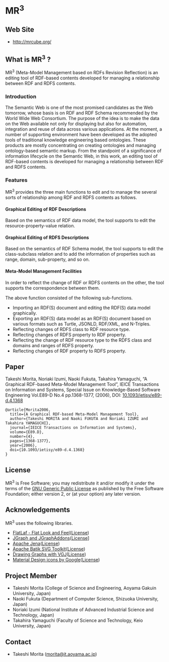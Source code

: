 MR<sup>3</sup>
==========

## Web Site
* <http://mrcube.org/>

## What is MR<sup>3</sup> ?
MR<sup>3</sup> (Meta-Model Management based on RDFs Revision Reflection) is an editing tool of RDF-based contents developed for managing a relationship between RDF and RDFS contents.

### Introduction
The Semantic Web is one of the most promised candidates as the Web tomorrow, whose basis is on RDF and RDF Schema recommended by the World Wide Web Consortium. The purpose of the idea is to make the data on the Web available not only for displaying but also for automation, integration and reuse of data across various applications. At the moment, a number of supporting environment have been developed as the adopted tools of traditional knowledge engineering based ontologies. These products are mostly concentrating on creating ontologies and managing ontology-based semantic markup. From the standpoint of a significance of information lifecycle on the Semantic Web, in this work, an editing tool of RDF-based contents is developed for managing a relationship between RDF and RDFS contents.

### Features

MR<sup>3</sup> provides the three main functions to edit and to manage the several sorts of relationship among RDF and RDFS contents as follows.

#### Graphical Editing of RDF Descriptions
Based on the semantics of RDF data model, the tool supports to edit the resource-property-value relation.
#### Graphical Editing of RDFS Descriptions
Based on the semantics of RDF Schema model, the tool supports to edit the class-subclass relation and to add the information of properties such as range, domain, sub-property, and so on.
#### Meta-Model Management Facilities
In order to reflect the change of RDF or RDFS contents on the other, the tool supports the correspondence between them.

The above function consisted of the following sub-functions.

* Importing an RDF(S) document and editing the RDF(S) data model graphically.
* Exporting an RDF(S) data model as an RDF(S) document based on various formats such as Turtle, JSONLD, RDF/XML, and N-Triples.
* Reflecting changes of RDFS class to RDF resource type.
* Reflecting changes of RDFS property to RDF property.
* Reflecting the change of RDF resource type to the RDFS class and domains and ranges of RDFS property.
* Reflecting changes of RDF property to RDFS property.

## Paper
Takeshi Morita, Noriaki Izumi, Naoki Fukuta, Takahira Yamaguchi, “A Graphical RDF-based Meta-Model Management Tool”, IEICE Transactions on Information and Systems, Special Issue on Knowledge-Based Software Engineering Vol.E89-D No.4 pp.1368-1377, (2006), DOI: [10.1093/ietisy/e89-d.4.1368](http://doi.org/10.1093/ietisy/e89-d.4.1368)

```
@article{Morita2006,
  title={A Graphical RDF-based Meta-Model Management Tool},
  author={Takeshi MORITA and Naoki FUKUTA and Noriaki IZUMI and Takahira YAMAGUCHI},
  journal={IEICE Transactions on Information and Systems},
  volume={E89.D},
  number={4},
  pages={1368-1377},
  year={2006},
  doi={10.1093/ietisy/e89-d.4.1368}
}
```

## License
MR<sup>3</sup> is Free Software; you may redistribute it and/or modify it under the terms of the [GNU Generic Public License](http://www.gnu.org/copyleft/gpl.html) as published by the Free Software Foundation; either version 2, or (at your option) any later version. 

## Acknowledgements
MR<sup>3</sup> uses the following libraries.

* [FlatLaf - Flat Look and Feel](https://www.formdev.com/flatlaf/)([License](http://www.apache.org/licenses/LICENSE-2.0))
* [JGraph and JGraphAddons](http://www.jgraph.com/)([License](https://github.com/jgraph/legacy-jgraph5/blob/master/LICENSE)]
* [Apache Jena](https://jena.apache.org/)([License](http://www.apache.org/licenses/LICENSE-2.0))
* [Apache Batik SVG Toolkit](https://xmlgraphics.apache.org/batik/)([License](https://xmlgraphics.apache.org/batik/license.html))
* [Drawing Graphs with VGJ](http://www.eng.auburn.edu/department/cse/research/graph_drawing/graph_drawing.html)([License](http://www.eng.auburn.edu/department/cse/research/graph_drawing/COPYING))
* [Material Design icons by Google](https://github.com/google/material-design-icons)([License](https://www.apache.org/licenses/LICENSE-2.0.txt))

## Project Member
* Takeshi Morita (College of Science and Engineering, Aoyama Gakuin University, Japan)
* Naoki Fukuta (Department of Computer Science, Shizuoka University, Japan)
* Noriaki Izumi (National Institute of Advanced Industrial Science and Technology, Japan)
* Takahira Yamaguchi (Faculty of Science and Technology, Keio University, Japan)

## Contact
* Takeshi Morita (morita@it.aoyama.ac.jp)

